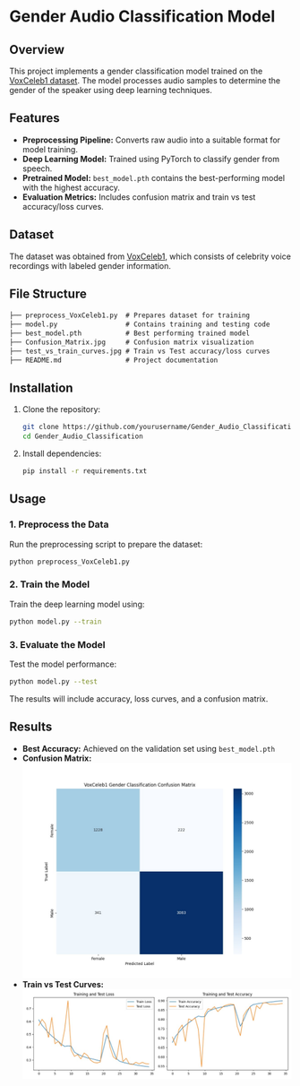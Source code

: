 # Gender Audio Classification Model

## Overview
This project implements a gender classification model trained on the [VoxCeleb1 dataset](https://huggingface.co/datasets/ProgramComputer/voxceleb/tree/main/vox1). The model processes audio samples to determine the gender of the speaker using deep learning techniques.

## Features
- **Preprocessing Pipeline:** Converts raw audio into a suitable format for model training.
- **Deep Learning Model:** Trained using PyTorch to classify gender from speech.
- **Pretrained Model:** `best_model.pth` contains the best-performing model with the highest accuracy.
- **Evaluation Metrics:** Includes confusion matrix and train vs test accuracy/loss curves.

## Dataset
The dataset was obtained from [VoxCeleb1](https://huggingface.co/datasets/ProgramComputer/voxceleb/tree/main/vox1), which consists of celebrity voice recordings with labeled gender information.

## File Structure
```plaintext
├── preprocess_VoxCeleb1.py  # Prepares dataset for training
├── model.py                 # Contains training and testing code
├── best_model.pth           # Best performing trained model
├── Confusion_Matrix.jpg     # Confusion matrix visualization
├── test_vs_train_curves.jpg # Train vs Test accuracy/loss curves
├── README.md                # Project documentation
```

## Installation
1. Clone the repository:
   ```bash
   git clone https://github.com/yourusername/Gender_Audio_Classification.git
   cd Gender_Audio_Classification
   ```
2. Install dependencies:
   ```bash
   pip install -r requirements.txt
   ```

## Usage
### 1. Preprocess the Data
Run the preprocessing script to prepare the dataset:
```bash
python preprocess_VoxCeleb1.py
```

### 2. Train the Model
Train the deep learning model using:
```bash
python model.py --train
```

### 3. Evaluate the Model
Test the model performance:
```bash
python model.py --test
```
The results will include accuracy, loss curves, and a confusion matrix.

## Results
- **Best Accuracy:** Achieved on the validation set using `best_model.pth`
- **Confusion Matrix:** ![Confusion Matrix](Confusion_Matrix.jpg)
- **Train vs Test Curves:** ![Train vs Test](test_vs_train_curves.jpg)
